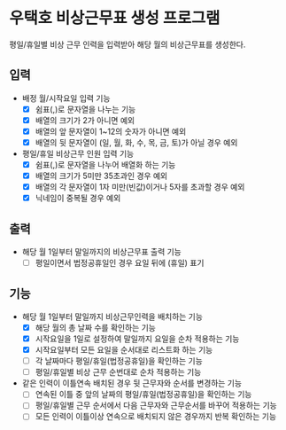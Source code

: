 # 우택호 비상근무표 생성 프로그램
평일/휴일별 비상 근무 인력을 입력받아 해당 월의 비상근무표를 생성한다.

## 입력
- 배정 월/시작요일 입력 기능
    - [x] 쉼표(,)로 문자열을 나누는 기능
    - [x] 배열의 크기가 2가 아니면 예외
    - [x] 배열의 앞 문자열이 1~12의 숫자가 아니면 예외
    - [x] 배열의 뒷 문자열이 (일, 월, 화, 수, 목, 금, 토)가 아닐 경우 예외
- 평일/휴일 비상근무 인원 입력 기능
    - [x] 쉼표(,)로 문자열을 나누어 배열화 하는 기능
    - [x] 배열의 크기가 5미만 35초과인 경우 예외
    - [x] 배열의 각 문자열이 1자 미만(빈값)이거나 5자를 초과할 경우 예외
    - [x] 닉네임이 중복될 경우 예외

## 출력
- 해당 월 1일부터 말일까지의 비상근무표 출력 기능
    - [ ] 평일이면서 법정공휴일인 경우 요일 뒤에 (휴일) 표기
    
## 기능
- 해당 월 1일부터 말일까지 비상근무인력을 배치하는 기능
    - [x] 해당 월의 총 날짜 수를 확인하는 기능
    - [x] 시작요일을 1일로 설정하여 말일까지 요일을 순차 적용하는 기능
    - [x] 시작요일부터 모든 요일을 순서대로 리스트화 하는 기능
    - [ ] 각 날짜마다 평일/휴일(법정공휴일)을 확인하는 기능
    - [ ] 평일/휴일별 비상 근무 순번대로 순차 적용하는 기능
- 같은 인력이 이틀연속 배치된 경우 뒷 근무자와 순서를 변경하는 기능
    - [ ] 연속된 이틀 중 앞의 날짜의 평일/휴일(법정공휴일)을 확인하는 기능
    - [ ] 평일/휴일별 근무 순서에서 다음 근무자와 근무순서를 바꾸어 적용하는 기능
    - [ ] 모든 인력이 이틀이상 연속으로 배치되지 않은 경우까지 반복 확인하는 기능 